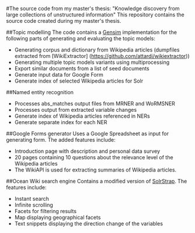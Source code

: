 #The source code from my master's thesis: "Knowledge discovery from large collections of unstructured information"
This repository contains the source code created during my master's thesis.

##Topic modelling
The code contains a [Gensim](https://github.com/piskvorky/gensim) implementation for the following parts of generating and evaluating the topic models:
* Generating corpus and dictionary from Wikipedia articles (dumpfiles extracted from [WikiExtractor] (https://github.com/attardi/wikiextractor))
* Generating multiple topic models variants using multiprocessing
* Export similar documents from a list of seed documents
* Generate input data for Google Form
* Generate index of selected Wikipedia articles for Solr

##Named entity recognition
* Processes abs_matches output files from MRNER and WoRMSNER
* Processes output from extracted variable changes
* Generate index of Wikipedia articles referenced in NERs
* Generate separate index for each NER

##Google Forms generator
Uses a Google Spreadsheet as input for generating form. The added features include:
* Introduction page with description and personal data survey
* 20 pages containing 10 questions about the relevance level of the Wikipedia articles
* The WikiAPI is used for extracting summaries of Wikipedia articles.

##Ocean Wiki search engine
Contains a modified version of [SolrStrap](https://github.com/fergiemcdowall/solrstrap). The features include:
* Instant search
* Infinite scrolling
* Facets for filtering results
* Map displaying geographical facets
* Text snippets displaying the direction change of the variables
